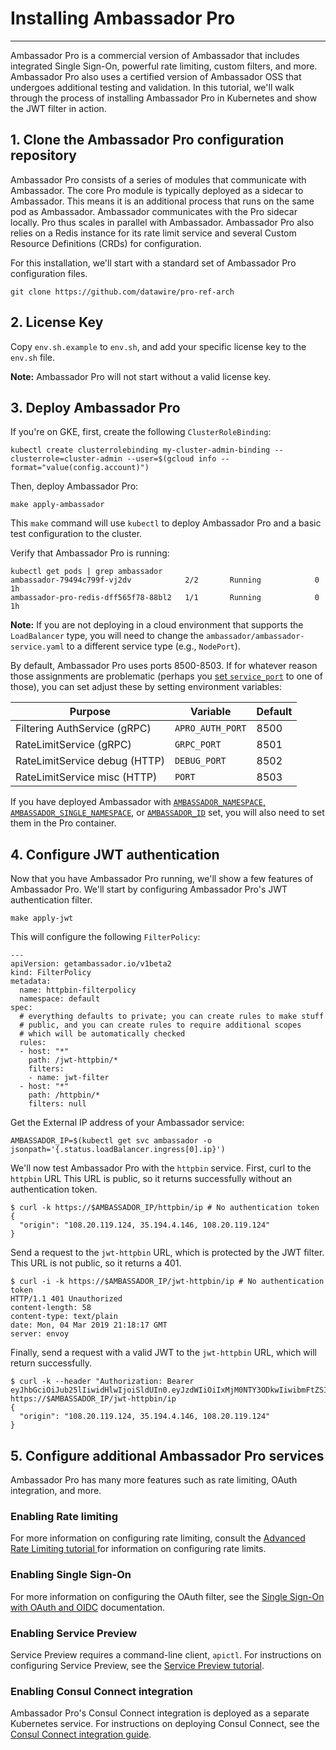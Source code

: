# Installing Ambassador Pro
---

Ambassador Pro is a commercial version of Ambassador that includes integrated Single Sign-On, powerful rate limiting, custom filters, and more. Ambassador Pro also uses a certified version of Ambassador OSS that undergoes additional testing and validation. In this tutorial, we'll walk through the process of installing Ambassador Pro in Kubernetes and show the JWT filter in action.

## 1. Clone the Ambassador Pro configuration repository
Ambassador Pro consists of a series of modules that communicate with Ambassador. The core Pro module is typically deployed as a sidecar to Ambassador. This means it is an additional process that runs on the same pod as Ambassador. Ambassador communicates with the Pro sidecar locally. Pro thus scales in parallel with Ambassador. Ambassador Pro also relies on a Redis instance for its rate limit service and several Custom Resource Definitions (CRDs) for configuration.

For this installation, we'll start with a standard set of Ambassador Pro configuration files.

```
git clone https://github.com/datawire/pro-ref-arch
```

## 2. License Key

Copy `env.sh.example` to `env.sh`, and add your specific license key to the `env.sh` file.

**Note:** Ambassador Pro will not start without a valid license key.

## 3. Deploy Ambassador Pro

If you're on GKE, first, create the following `ClusterRoleBinding`:

```
kubectl create clusterrolebinding my-cluster-admin-binding --clusterrole=cluster-admin --user=$(gcloud info --format="value(config.account)")
```

Then, deploy Ambassador Pro:

```
make apply-ambassador
```

This `make` command will use `kubectl` to deploy Ambassador Pro and a basic test configuration to the cluster.

Verify that Ambassador Pro is running:

```
kubectl get pods | grep ambassador
ambassador-79494c799f-vj2dv            2/2       Running            0         1h
ambassador-pro-redis-dff565f78-88bl2   1/1       Running            0         1h
```

**Note:** If you are not deploying in a cloud environment that supports the `LoadBalancer` type, you will need to change the `ambassador/ambassador-service.yaml` to a different service type (e.g., `NodePort`).

By default, Ambassador Pro uses ports 8500-8503.  If for whatever
reason those assignments are problematic (perhaps you [set
`service_port`](/reference/running/#running-as-non-root) to one of
those), you can set adjust these by setting environment variables:

| Purpose                       | Variable         | Default |
| ---                           | ---              | ---     |
| Filtering AuthService (gRPC)  | `APRO_AUTH_PORT` | 8500    |
| RateLimitService (gRPC)       | `GRPC_PORT`      | 8501    |
| RateLimitService debug (HTTP) | `DEBUG_PORT`     | 8502    |
| RateLimitService misc (HTTP)  | `PORT`           | 8503    |

If you have deployed Ambassador with
[`AMBASSADOR_NAMESPACE`, `AMBASSADOR_SINGLE_NAMESPACE`](/reference/running/#namespaces), or
[`AMBASSADOR_ID`](/reference/running/#ambassador_id)
set, you will also need to set them in the Pro container.

## 4. Configure JWT authentication

Now that you have Ambassador Pro running, we'll show a few features of Ambassador Pro. We'll start by configuring Ambassador Pro's JWT authentication filter.

```
make apply-jwt
```

This will configure the following `FilterPolicy`:

```
---
apiVersion: getambassador.io/v1beta2
kind: FilterPolicy
metadata:
  name: httpbin-filterpolicy
  namespace: default
spec:
  # everything defaults to private; you can create rules to make stuff
  # public, and you can create rules to require additional scopes
  # which will be automatically checked
  rules:
  - host: "*"
    path: /jwt-httpbin/*
    filters:
    - name: jwt-filter
  - host: "*"
    path: /httpbin/*
    filters: null
```

Get the External IP address of your Ambassador service:

```
AMBASSADOR_IP=$(kubectl get svc ambassador -o jsonpath='{.status.loadBalancer.ingress[0].ip}')
```

We'll now test Ambassador Pro with the `httpbin` service. First, curl to the `httpbin` URL This URL is public, so it returns successfully without an authentication token.

```
$ curl -k https://$AMBASSADOR_IP/httpbin/ip # No authentication token
{
  "origin": "108.20.119.124, 35.194.4.146, 108.20.119.124"
}
```

Send a request to the `jwt-httpbin` URL, which is protected by the JWT filter. This URL is not public, so it returns a 401.

```
$ curl -i -k https://$AMBASSADOR_IP/jwt-httpbin/ip # No authentication token
HTTP/1.1 401 Unauthorized
content-length: 58
content-type: text/plain
date: Mon, 04 Mar 2019 21:18:17 GMT
server: envoy
```

Finally, send a request with a valid JWT to the `jwt-httpbin` URL, which will return successfully.

```
$ curl -k --header "Authorization: Bearer eyJhbGciOiJub25lIiwidHlwIjoiSldUIn0.eyJzdWIiOiIxMjM0NTY3ODkwIiwibmFtZSI6IkpvaG4gRG9lIiwiaWF0IjoxNTE2MjM5MDIyfQ." https://$AMBASSADOR_IP/jwt-httpbin/ip
{
  "origin": "108.20.119.124, 35.194.4.146, 108.20.119.124"
}
```

## 5. Configure additional Ambassador Pro services

Ambassador Pro has many more features such as rate limiting, OAuth integration, and more.

### Enabling Rate limiting

For more information on configuring rate limiting, consult the [Advanced Rate Limiting tutorial ](/user-guide/advanced-rate-limiting) for information on configuring rate limits.

### Enabling Single Sign-On

 For more information on configuring the OAuth filter, see the [Single Sign-On with OAuth and OIDC](/user-guide/oauth-oidc-auth) documentation.

### Enabling Service Preview

Service Preview requires a command-line client, `apictl`. For instructions on configuring Service Preview, see the [Service Preview tutorial](/docs/dev-guide/service-preview).

### Enabling Consul Connect integration

Ambassador Pro's Consul Connect integration is deployed as a separate Kubernetes service. For instructions on deploying Consul Connect, see the [Consul Connect integration guide](/user-guide/consul-connect-ambassador).
